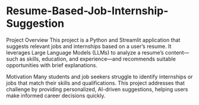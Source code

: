 
# Resume-Based-Job-Internship-Suggestion
Project Overview
This project is a Python and Streamlit application that suggests relevant jobs and internships based on a user’s resume. It leverages Large Language Models (LLMs) to analyze a resume’s content—such as skills, education, and experience—and recommends suitable opportunities with brief explanations.

Motivation
Many students and job seekers struggle to identify internships or jobs that match their skills and qualifications. This project addresses that challenge by providing personalized, AI-driven suggestions, helping users make informed career decisions quickly.
